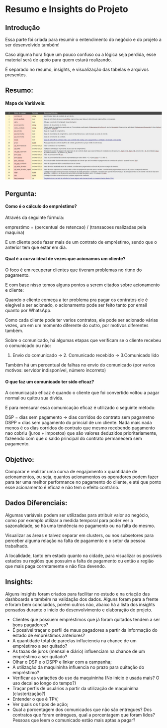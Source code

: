 # Resumo e Insights do Projeto
## Introdução

Essa parte foi criada para resumir o entendimento do negócio e do projeto a ser desenvolvido também!

Caso alguma hora fique um pouco confuso ou a lógica seja perdida, esse material será de apoio para quem estará realizando.

É separado no resumo, insights, e visualização das tabelas e arquivos presentes.

## Resumo:

#### Mapa de Variáveis:

![Mapa de Dados](img/mapa_dados.jpg)

## Pergunta:

#### Como é o cálculo do empréstimo?

Através da seguinte fórmula:

emprestimo = (percentual de retencao) / (transacoes realizadas pela maquina)

E um cliente pode fazer mais de um contrato de empréstimo, sendo que o anterior tem que estar em dia.

#### Qual é a curva ideal de vezes que acionamos um cliente?

O foco é em recuperar clientes que tiveram problemas no ritmo do pagamento.

E com base nisso temos alguns pontos a serem citados sobre acionamento e cliente:

Quando o cliente começa a ter problema pra pagar os contratos ele é elegivel a ser acionado, o acionamento pode ser feito tanto por email quanto por WhatsApp.

Como cada cliente pode ter varios contratos, ele pode ser acionado várias vezes, um em um momento diferente do outro, por motivos diferentes também.

Sobre o comunicado, há algumas etapas que verificam se o cliente recebeu o comunicado ou não:
1. Envio do comunicado -> 2. Comunicado recebido -> 3.Comunicado lido

Também há um percentual de falhas no envio do comunicado (por varios motivos: servidor indisponível, número incorreto)

#### O que faz um comunicado ter sido eficaz?

A comunicação eficaz é quando o cliente que foi convertido voltou a pagar normal ou quitou sua dívida.

E para mensurar essa comunicação eficaz é utilizado o seguinte método:

DSP = dias sem pagamento -> dias corridos do contrato sem pagametno
DSPP = dias sem pagamento do princial de um cliente. Nada mais nada menos é os dias corridos do contrato que mesmo recebendo pagamento nao cobriu (juros + impostos) que são valores deduzidos prioritariamente, fazeendo com que o saldo principal do contrato permanecerá sem pagamento.

## Objetivo:

Comparar e realizar uma curva de engajamento x quantidade de acionamentos, ou seja, quantos acionamentos os operadores podem fazer para ter uma melhor performance no pagamento do cliente, e até que ponto esse acionamento é eficaz e não tem o efeito contrário.

## Dados Diferenciais:

Algumas variáveis podem ser utilizadas para atribuir valor ao negócio, como por exemplo utilizar a medida temporal para poder ver a sazonalidade, se há uma tendência no pagamento ou na falta do mesmo. 

Visualizar as áreas e talvez separar em clusters, ou nos subsetores para perceber alguma relação na falta de pagamento e o setor da pessoa trabalhado.

A localidade, tanto em estado quanto na cidade, para visualizar os possíveis estados ou regiões que possuim a falta de pagamento ou então a região que mais paga corretamente e não fica devendo.

## Insights:

Alguns insights foram criados para facilitar no estudo e na criação das dashboards e também na validação dos dados. Alguns foram para a frente e foram bem concluídos, porém outros não, abaixo há a lista dos insights pensados durante o início do desenvolvimento e elaboração do projeto.

- Clientes que possuem empréstimos que já foram quitados tendem a ser bons pagadores?
- É possível traçar o perfil de maus pagadores a partir da informação do estado de empréstimos anteriores?
- A quantidade total de parcelas influciencia na chance de um empréstimo a ser quitado?
- As taxas de juros (mensal e diário) influenciam na chance de um empréstimo a ser quitado?
- Olhar o DSP e o DSPP e linkar com a campanha;
- A utilização da maquininha influencia no prazo para quitação do empréstimo?
- Verificar as variações do uso da maquininha (No inicio é usada mais? O uso decai ao longo do tempo?)
- Traçar perfis de usuários a partir da utilização de maquininha (clusterização?)
- Entender o que é TPV;
- Ver quais os tipos de ação;
- Qual a porcentagem dos comunicados que não são entregues? Dos contratos que foram entregues, qual a porcentagem que foram lidos? Pessoas que leem o comunicado estão mais aptas a pagar?


